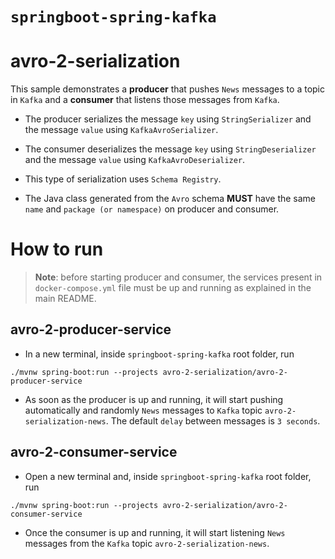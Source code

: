# `springboot-spring-kafka`

# avro-2-serialization

This sample demonstrates a **producer** that pushes `News` messages to a topic in `Kafka` and a **consumer** that
listens those messages from `Kafka`.

- The producer serializes the message `key` using `StringSerializer` and the message `value` using `KafkaAvroSerializer`.

- The consumer deserializes the message `key` using `StringDeserializer` and the message `value` using `KafkaAvroDeserializer`.

- This type of serialization uses `Schema Registry`.

- The Java class generated from the `Avro` schema **MUST** have the same `name` and `package (or namespace)` on producer
and consumer.

# How to run

> **Note**: before starting producer and consumer, the services present in `docker-compose.yml` file must be up and running
as explained in the main README.

## avro-2-producer-service

- In a new terminal, inside `springboot-spring-kafka` root folder, run
```
./mvnw spring-boot:run --projects avro-2-serialization/avro-2-producer-service
```

- As soon as the producer is up and running, it will start pushing automatically and randomly `News` messages to `Kafka`
topic `avro-2-serialization-news`. The default `delay` between messages is `3 seconds`.

## avro-2-consumer-service

- Open a new terminal and, inside `springboot-spring-kafka` root folder, run
```
./mvnw spring-boot:run --projects avro-2-serialization/avro-2-consumer-service
```

- Once the consumer is up and running, it will start listening `News` messages from the `Kafka` topic
`avro-2-serialization-news`.